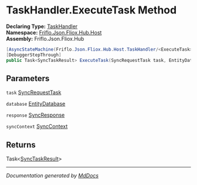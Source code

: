 ﻿<!--  
  <auto-generated>   
    The contents of this file were generated by a tool.  
    Changes to this file may be list if the file is regenerated  
  </auto-generated>   
-->

# TaskHandler.ExecuteTask Method

**Declaring Type:** [TaskHandler](../index.md)  
**Namespace:** [Friflo.Json.Fliox.Hub.Host](../../index.md)  
**Assembly:** Friflo.Json.Fliox.Hub

```csharp
[AsyncStateMachine(Friflo.Json.Fliox.Hub.Host.TaskHandler/<ExecuteTask>d__30)]
[DebuggerStepThrough]
public Task<SyncTaskResult> ExecuteTask(SyncRequestTask task, EntityDatabase database, SyncResponse response, SyncContext syncContext);
```

## Parameters

`task`  [SyncRequestTask](../../../Protocol/Tasks/SyncRequestTask/index.md)

`database`  [EntityDatabase](../../EntityDatabase/index.md)

`response`  [SyncResponse](../../../Protocol/SyncResponse/index.md)

`syncContext`  [SyncContext](../../SyncContext/index.md)

## Returns

Task\<[SyncTaskResult](../../../Protocol/Tasks/SyncTaskResult/index.md)\>

___

*Documentation generated by [MdDocs](https://github.com/ap0llo/mddocs)*
